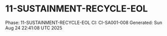 # 11-SUSTAINMENT-RECYCLE-EOL
Phase: 11-SUSTAINMENT-RECYCLE-EOL
CI: CI-SA001-008
Generated: Sun Aug 24 22:41:08 UTC 2025
